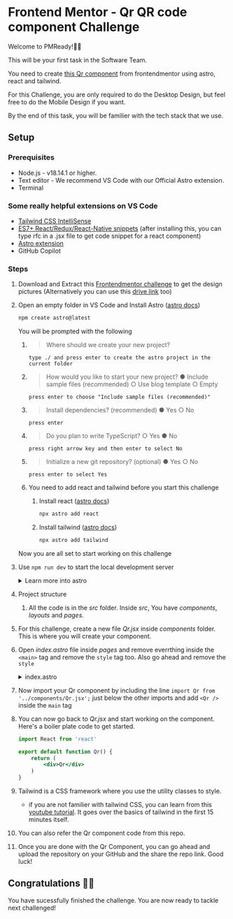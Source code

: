 # Frontend Mentor - Qr QR code component Challenge

Welcome to PMReady!🎉🎉

This will be your first task in the Software Team. 

You need to create [this Qr component](https://www.frontendmentor.io/challenges/qr-code-component-iux_sIO_H) from frontendmentor using astro, react and tailwind. 

For this Challenge, you are only required to do the Desktop Design, but feel free to do the Mobile Design if you want.

By the end of this task, you will be familier with the tech stack that we use.

## Setup

### Prerequisites

- Node.js - v18.14.1 or higher.
- Text editor - We recommend VS Code with our Official Astro extension.
- Terminal 

### Some really helpful extensions on VS Code


- [Tailwind CSS IntelliSense](https://marketplace.visualstudio.com/items?itemName=bradlc.vscode-tailwindcss)
- [ES7+ React/Redux/React-Native snippets](https://marketplace.visualstudio.com/items?itemName=dsznajder.es7-react-js-snippets) (after installing this, you can type rfc in a .jsx file to get code snippet for a react component)
- [Astro extension](https://marketplace.visualstudio.com/items?itemName=astro-build.astro-vscode)
- GitHub Copilot 

### Steps

1. Download and Extract this [Frontendmentor challenge](https://www.frontendmentor.io/challenges/qr-code-component-iux_sIO_H) to get the design pictures (Alternatively you can use this [drive link](https://drive.google.com/drive/folders/11HQlzJQeb-O_dDO9iWduNayhOo-1_zYI?usp=drive_link) too)

  
2. Open an empty folder in VS Code and Install Astro ([astro docs](https://docs.astro.build/en/install/auto/))
    ```bash
    npm create astro@latest
    ```
    You will be prompted with the following
    1. > Where should we create your new project?
    
        `type ./ and press enter to create the astro project in the current folder`

    2. > How would you like to start your new project?
         ● Include sample files (recommended)
         ○ Use blog template 
         ○ Empty 

        `press enter to choose "Include sample files (recommended)"`
    3. > Install dependencies? (recommended)
         ● Yes  ○ No
        
        `press enter`
    4. > Do you plan to write TypeScript?
         ○ Yes  ● No

        `press right arrow key and then enter to select No`
    5. > Initialize a new git repository? (optional)
         ● Yes  ○ No 

        `press enter to select Yes`
    
    6. You need to add react and tailwind before you start this challenge
       1.  Install react ([astro docs](https://docs.astro.build/en/guides/integrations-guide/react/#installation))
            ```bash
            npx astro add react
            ```
       2.  Install tailwind ([astro docs](https://docs.astro.build/en/guides/integrations-guide/tailwind/#quick-install))
            ```bash
            npx astro add tailwind
            ```
    Now you are all set to start working on this challenge

3. Use `npm run dev` to start the local development server 
   
    <details>
    <summary>Learn more into astro</summary>
    
    You can start learning about how an astro project is structured in the [astro docs here](https://docs.astro.build/en/core-concepts/project-structure/) or by watching [this youtube video](https://www.youtube.com/watch?v=zrPVTf761OI)
   
   - You dont need to learn everything about astro. Knowing how to get around is enough. 
   - That being said, this tutorial will walk you through everything you need to get this challenge done.
    </details>

4. Project structure
   1. All the code is in the *src* folder. Inside *src*, You have *components*, *layouts* and *pages*. 

5. For this challenge, create a new file *Qr.jsx* inside *components* folder. This is where you will create your component.

6. Open *index.astro* file inside *pages* and remove everrthing inside the `<main>` tag and remove the `style` tag too. Also go ahead and remove the `style` 
    <details>
    <summary>index.astro</summary>
    Your index.astro file should look like this.
    
    ```
    ---
    import Layout from '../layouts/Layout.astro';
    import Card from '../components/Card.astro';
    ---

    <Layout title="Welcome to Astro.">
        <main>
            
        </main>
    </Layout>

    ```
    </details>
7. Now import your Qr component by including the line `import Qr from '../components/Qr.jsx';` just below the other imports and add `<Qr />` inside the `main` tag

8. You can now go back to *Qr.jsx* and start working on the component. 
    Here's a boiler plate code to get started.
    ```jsx
    import React from 'react'

    export default function Qr() {
        return (
            <div>Qr</div>
        )
    }
    ```
9. Tailwind is a CSS framework where you use the utility classes to style. 
    - if you are not familier with tailwind CSS, you can learn from this [youtube tutorial](https://www.youtube.com/watch?v=ei20HfTloFE). It goes over the basics of tailwind in the first 15 minutes itself. 

10. You can also refer the Qr component code from this repo.

11. Once you are done with the Qr Component, you can go ahead and upload the repository on your GitHub and the share the repo link. Good luck!

## Congratulations 🥳🥳 

You have sucessfully finished the challenge. You are now ready to tackle next challenged! 
